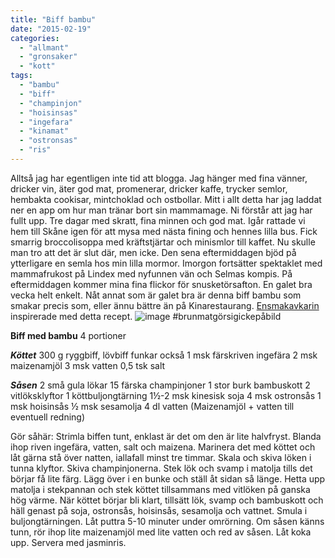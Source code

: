```yaml
---
title: "Biff bambu"
date: "2015-02-19"
categories: 
  - "allmant"
  - "gronsaker"
  - "kott"
tags: 
  - "bambu"
  - "biff"
  - "champinjon"
  - "hoisinsas"
  - "ingefara"
  - "kinamat"
  - "ostronsas"
  - "ris"
---
```


Alltså jag har egentligen inte tid att blogga. Jag hänger med fina vänner, dricker vin, äter god mat, promenerar, dricker kaffe, trycker semlor, hembakta cookisar, mintchoklad och ostbollar. Mitt i allt detta har jag laddat ner en app om hur man tränar bort sin mammamage. Ni förstår att jag har fullt upp. Tre dagar med skratt, fina minnen och god mat. Igår rattade vi hem till Skåne igen för att mysa med nästa fining och hennes lilla bus. Fick smarrig broccolisoppa med kräftstjärtar och minismlor till kaffet. Nu skulle man tro att det är slut där, men icke. Den sena eftermiddagen bjöd på ytterligare en semla hos min lilla mormor. Imorgon fortsätter spektaklet med mammafrukost på Lindex med nyfunnen vän och Selmas kompis. På eftermiddagen kommer mina fina flickor för snusketörsafton. En galet bra vecka helt enkelt. Nåt annat som är galet bra är denna biff bambu som smakar precis som, eller ännu bättre än på Kinarestaurang. [Ensmakavkarin](https://ensmakavkarin.wordpress.com) inspirerade med detta recept. 
![image](/static/img/image13-1024x1024.jpg)
#brunmatgörsigickepåbild

**Biff med bambu** 4 portioner

**_Köttet_** 300 g ryggbiff, lövbiff funkar också 1 msk färskriven ingefära 2 msk maizenamjöl 3 msk vatten 0,5 tsk salt

**_Såsen_** 2 små gula lökar 15 färska champinjoner 1 stor burk bambuskott 2 vitlöksklyftor 1 köttbuljongtärning 1½-2 msk kinesisk soja 4 msk ostronsås 1 msk hoisinsås ½ msk sesamolja 4 dl vatten (Maizenamjöl + vatten till eventuell redning)

Gör såhär: Strimla biffen tunt, enklast är det om den är lite halvfryst. Blanda ihop riven ingefära, vatten, salt och maizena. Marinera det med köttet och låt gärna stå över natten, iallafall minst tre timmar. Skala och skiva löken i tunna klyftor. Skiva champinjonerna. Stek lök och svamp i matolja tills det börjar få lite färg. Lägg över i en bunke och ställ åt sidan så länge. Hetta upp matolja i stekpannan och stek köttet tillsammans med vitlöken på ganska hög värme. När köttet börjar bli klart, tillsätt lök, svamp och bambuskott och häll genast på soja, ostronsås, hoisinsås, sesamolja och vattnet. Smula i buljongtärningen. Låt puttra 5-10 minuter under omrörning. Om såsen känns tunn, rör ihop lite maizenamjöl med lite vatten och red av såsen. Låt koka upp. Servera med jasminris.
